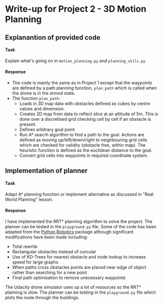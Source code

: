 # Write-up for Project 2 - 3D Motion Planning
## Explanantion of provided code
#### Task  
Explain what's going on in  `motion_planning.py` and `planning_utils.py`
#### Response
* The code is mainly the same as in Project 1 except that the waypoints are defined by a path planning function, `plan_path` which is called when the drone is in the *armed* state.
* The function `plan_path`:
    * Loads in 3D map data with obstacles defined as cubes by centre values and dimension. 
    * Creates 2D map from data to reflect slice at an altitude of 5m. This is done over a discretised grid checking cell by cell if an obstacle is present.
    * Defines arbitrary goal point
    * Run A* seacrh algorithm to find a path to the goal. Actions are defined as moving up/left/down/right to neighbouring grid cells which are checked for validity (obstacle free, within map). The heuristic function is defined as the euclidean distance to the goal.
    * Convert grid cells into waypoints in required coordinate system.

## Implementation of planner
#### Task
Adapt A* planning function or implement alternative as discussed in "Real World Planning" lesson.
#### Response
I have implemented the RRT* planning algorithm to solve the project. The planner can be tested in the `playground.py` file. Some of the code has been adapted from the [Python Robotics](https://github.com/AtsushiSakai/PythonRobotics) package although significant modifications have been made including:
* Total rewrite
* Rectangular obstacles instead of curcular
* Use of KD-Trees for nearest obstacle and node lookup to increase speed for large graphs
* When paths cross obstacles points are placed near edge of object rather than searching for a new point
* Final path optimisation to remove unecessary waypoints

The Udacity drone simulator uses up a lot of resources so the RRT* planning is slow. The planner can be testing in the `playground.py` file which plots the route through the buildings.
